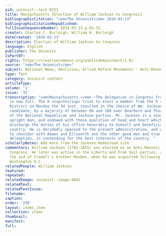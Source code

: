 ```yaml
---
pid: unionist--text-0251
title: Massachusetts [Election of William Jackson to Congress]
bibliographicCitation: "<em>The Unionist</em> 1834-03-13"
bibliographicCitationRepublished: 
fullIssueSequenceNumber: 1834-03-13 p.03.15
creator: Charles C. Burleigh, William H. Burleigh
dateCreated: '1834-03-13'
description: Election of William Jackson to Congress
language: English
publisher: The Unionist
IsPartOf: 
rights: https://creativecommons.org/publicdomain/mark/1.0/
source: "<em>The Unionist</em>"
subject: National News; Abolition; Allied Reform Movements - Anti-Masonry
type: Text
category: Unionist content
articleType: 
volume: '1'
issue: '32'
transcription: "<em>Massachusetts.</em> —The delegation in Congress from that State
  is now full. The 8 <sup>th</sup> trial to elect a member from the 9 <sup>th</sup>
  District on Monday the 3d inst. resulted in the choice of Wm. Jackson, the Antimasonic
  candidate, by a majority of between 90 and 100 over Dearborn and Thurber, the candidates
  of the National Republican and Jackson parties. Mr. Jackson is a sound, sensible,
  upright man, and endowed with those qualities of head and heart which fit him to
  discharge the duties of his office honorably to himself and beneficially to the
  country. He is decidedly opposed to the present administration, and will stand shoulder
  to shoulder with Adams and Ellsworth and the other good men and true of the New-England
  delegation, in contending for the best interests of the country. "
scholarlyNotes: Add more from the Jackson Homestead site
commentary: William Jackson (1783-1855) was elected as an Anti-Masonic candidate to
  Congress. He later was active in the Liberty and Free Soil parties, and came to
  the aid of Cradall's brother Reuben, when he was acquitted following a trial in
  Washington D.C.
relatedPeople: William Jackson
featured: 
repeated: 
relatedImage: unionist--image-0042
relatedText: 
relatedTextIssue: 
filename: 
caption: 
order: '250'
layout: items_item
collection: items
thumbnail: 
manifest: 
full: 
---
```

